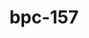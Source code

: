 ---
title: bpc-157
popular_name: "bpc-157"
developmental_codes: ["BPC-157"]
street_names: ["Body Protection Compound", "BPC"]
product_names: ["BPC-157 Peptide", "Body Protection Compound"]
description: 
short_description: "Research compound known for accelerated tissue healing, gut health support, and powerful anti-inflammatory effects for recovery."
benefits: ["Accelerated tissue healing and repair", "Improved gut health and digestive function", "Enhanced joint and tendon recovery", "Powerful anti-inflammatory effects", "Reduced muscle soreness and recovery time", "Improved blood vessel formation"]
dosage_levels: ["Beginner: 200-300mcg daily (subcutaneous)", "Intermediate: 300-500mcg daily (subcutaneous)", "Advanced: 500-1000mcg daily (subcutaneous)", "Injury recovery: 500-1000mcg daily for 4-8 weeks"]
research: ["wikipedia: https://en.wikipedia.org/wiki/bpc-157", "pubmed: https://pubmed.ncbi.nlm.nih.gov/?term=bpc-157", "clinical trials: https://clinicaltrials.gov/search?term=bpc-157", "pubmed study: https://pubmed.ncbi.nlm.nih.gov/40789979/", "pubmed study: https://pubmed.ncbi.nlm.nih.gov/40759852/"]
tags: ["healing", "recovery", "subcutaneous"]
affiliate_links: []
is_natty: false
created_at: 2025-10-17T08:25:41.099Z
last_updated_at: 2025-10-18T05:32:25.046Z
---